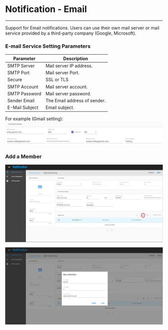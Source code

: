 # Notification - Email

---

Support for Email notifications. Users can use their own mail server or mail service provided by a third-party company \(Google, Microsoft\).

### E-mail Service Setting Parameters

| Parameter | Description |
| --- | --- |
| SMTP Server | Mail server IP address. |
| SMTP Port | Mail server Port. |
| Secure | SSL or TLS |
| SMTP Account | Mail server account. |
| SMTP Password | Mail server password. |
| Sender Email | The Email address of sender. |
| E-Mail Subject | Email subject. |

For example \(Gmail setting\):  
![](/assets/email_setting.png)

### Add a Member

![](/assets/email_add_member1.png)

![](/assets/email_add_member2.png)

